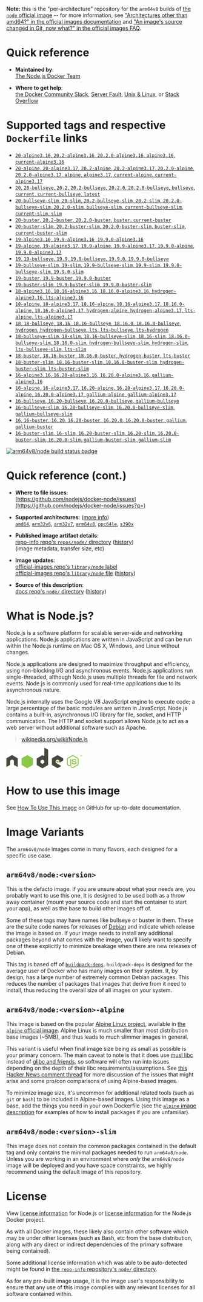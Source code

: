<!--

********************************************************************************

WARNING:

    DO NOT EDIT "node/README.md"

    IT IS AUTO-GENERATED

    (from the other files in "node/" combined with a set of templates)

********************************************************************************

-->

**Note:** this is the "per-architecture" repository for the `arm64v8` builds of [the `node` official image](https://hub.docker.com/_/node) -- for more information, see ["Architectures other than amd64?" in the official images documentation](https://github.com/docker-library/official-images#architectures-other-than-amd64) and ["An image's source changed in Git, now what?" in the official images FAQ](https://github.com/docker-library/faq#an-images-source-changed-in-git-now-what).

# Quick reference

-	**Maintained by**:  
	[The Node.js Docker Team](https://github.com/nodejs/docker-node)

-	**Where to get help**:  
	[the Docker Community Slack](https://dockr.ly/comm-slack), [Server Fault](https://serverfault.com/help/on-topic), [Unix & Linux](https://unix.stackexchange.com/help/on-topic), or [Stack Overflow](https://stackoverflow.com/help/on-topic)

# Supported tags and respective `Dockerfile` links

-	[`20-alpine3.16`, `20.2-alpine3.16`, `20.2.0-alpine3.16`, `alpine3.16`, `current-alpine3.16`](https://github.com/nodejs/docker-node/blob/510d29310b47fbe7c6cfe9c0d0bc4f9e1ff59713/20/alpine3.16/Dockerfile)
-	[`20-alpine`, `20-alpine3.17`, `20.2-alpine`, `20.2-alpine3.17`, `20.2.0-alpine`, `20.2.0-alpine3.17`, `alpine`, `alpine3.17`, `current-alpine`, `current-alpine3.17`](https://github.com/nodejs/docker-node/blob/510d29310b47fbe7c6cfe9c0d0bc4f9e1ff59713/20/alpine3.17/Dockerfile)
-	[`20`, `20-bullseye`, `20.2`, `20.2-bullseye`, `20.2.0`, `20.2.0-bullseye`, `bullseye`, `current`, `current-bullseye`, `latest`](https://github.com/nodejs/docker-node/blob/510d29310b47fbe7c6cfe9c0d0bc4f9e1ff59713/20/bullseye/Dockerfile)
-	[`20-bullseye-slim`, `20-slim`, `20.2-bullseye-slim`, `20.2-slim`, `20.2.0-bullseye-slim`, `20.2.0-slim`, `bullseye-slim`, `current-bullseye-slim`, `current-slim`, `slim`](https://github.com/nodejs/docker-node/blob/510d29310b47fbe7c6cfe9c0d0bc4f9e1ff59713/20/bullseye-slim/Dockerfile)
-	[`20-buster`, `20.2-buster`, `20.2.0-buster`, `buster`, `current-buster`](https://github.com/nodejs/docker-node/blob/510d29310b47fbe7c6cfe9c0d0bc4f9e1ff59713/20/buster/Dockerfile)
-	[`20-buster-slim`, `20.2-buster-slim`, `20.2.0-buster-slim`, `buster-slim`, `current-buster-slim`](https://github.com/nodejs/docker-node/blob/510d29310b47fbe7c6cfe9c0d0bc4f9e1ff59713/20/buster-slim/Dockerfile)
-	[`19-alpine3.16`, `19.9-alpine3.16`, `19.9.0-alpine3.16`](https://github.com/nodejs/docker-node/blob/7a8d51d0e6acd67d14059140231ea52c7be8f023/19/alpine3.16/Dockerfile)
-	[`19-alpine`, `19-alpine3.17`, `19.9-alpine`, `19.9-alpine3.17`, `19.9.0-alpine`, `19.9.0-alpine3.17`](https://github.com/nodejs/docker-node/blob/7a8d51d0e6acd67d14059140231ea52c7be8f023/19/alpine3.17/Dockerfile)
-	[`19`, `19-bullseye`, `19.9`, `19.9-bullseye`, `19.9.0`, `19.9.0-bullseye`](https://github.com/nodejs/docker-node/blob/7a8d51d0e6acd67d14059140231ea52c7be8f023/19/bullseye/Dockerfile)
-	[`19-bullseye-slim`, `19-slim`, `19.9-bullseye-slim`, `19.9-slim`, `19.9.0-bullseye-slim`, `19.9.0-slim`](https://github.com/nodejs/docker-node/blob/7a8d51d0e6acd67d14059140231ea52c7be8f023/19/bullseye-slim/Dockerfile)
-	[`19-buster`, `19.9-buster`, `19.9.0-buster`](https://github.com/nodejs/docker-node/blob/7a8d51d0e6acd67d14059140231ea52c7be8f023/19/buster/Dockerfile)
-	[`19-buster-slim`, `19.9-buster-slim`, `19.9.0-buster-slim`](https://github.com/nodejs/docker-node/blob/7a8d51d0e6acd67d14059140231ea52c7be8f023/19/buster-slim/Dockerfile)
-	[`18-alpine3.16`, `18.16-alpine3.16`, `18.16.0-alpine3.16`, `hydrogen-alpine3.16`, `lts-alpine3.16`](https://github.com/nodejs/docker-node/blob/4c95f887f7863eccc17d66729cd24ecc230209a2/18/alpine3.16/Dockerfile)
-	[`18-alpine`, `18-alpine3.17`, `18.16-alpine`, `18.16-alpine3.17`, `18.16.0-alpine`, `18.16.0-alpine3.17`, `hydrogen-alpine`, `hydrogen-alpine3.17`, `lts-alpine`, `lts-alpine3.17`](https://github.com/nodejs/docker-node/blob/4c95f887f7863eccc17d66729cd24ecc230209a2/18/alpine3.17/Dockerfile)
-	[`18`, `18-bullseye`, `18.16`, `18.16-bullseye`, `18.16.0`, `18.16.0-bullseye`, `hydrogen`, `hydrogen-bullseye`, `lts`, `lts-bullseye`, `lts-hydrogen`](https://github.com/nodejs/docker-node/blob/4c95f887f7863eccc17d66729cd24ecc230209a2/18/bullseye/Dockerfile)
-	[`18-bullseye-slim`, `18-slim`, `18.16-bullseye-slim`, `18.16-slim`, `18.16.0-bullseye-slim`, `18.16.0-slim`, `hydrogen-bullseye-slim`, `hydrogen-slim`, `lts-bullseye-slim`, `lts-slim`](https://github.com/nodejs/docker-node/blob/4c95f887f7863eccc17d66729cd24ecc230209a2/18/bullseye-slim/Dockerfile)
-	[`18-buster`, `18.16-buster`, `18.16.0-buster`, `hydrogen-buster`, `lts-buster`](https://github.com/nodejs/docker-node/blob/4c95f887f7863eccc17d66729cd24ecc230209a2/18/buster/Dockerfile)
-	[`18-buster-slim`, `18.16-buster-slim`, `18.16.0-buster-slim`, `hydrogen-buster-slim`, `lts-buster-slim`](https://github.com/nodejs/docker-node/blob/4c95f887f7863eccc17d66729cd24ecc230209a2/18/buster-slim/Dockerfile)
-	[`16-alpine3.16`, `16.20-alpine3.16`, `16.20.0-alpine3.16`, `gallium-alpine3.16`](https://github.com/nodejs/docker-node/blob/bd6c00f07c5a3b311ce0e346ab69df6b9ef8d08f/16/alpine3.16/Dockerfile)
-	[`16-alpine`, `16-alpine3.17`, `16.20-alpine`, `16.20-alpine3.17`, `16.20.0-alpine`, `16.20.0-alpine3.17`, `gallium-alpine`, `gallium-alpine3.17`](https://github.com/nodejs/docker-node/blob/bd6c00f07c5a3b311ce0e346ab69df6b9ef8d08f/16/alpine3.17/Dockerfile)
-	[`16-bullseye`, `16.20-bullseye`, `16.20.0-bullseye`, `gallium-bullseye`](https://github.com/nodejs/docker-node/blob/bd6c00f07c5a3b311ce0e346ab69df6b9ef8d08f/16/bullseye/Dockerfile)
-	[`16-bullseye-slim`, `16.20-bullseye-slim`, `16.20.0-bullseye-slim`, `gallium-bullseye-slim`](https://github.com/nodejs/docker-node/blob/bd6c00f07c5a3b311ce0e346ab69df6b9ef8d08f/16/bullseye-slim/Dockerfile)
-	[`16`, `16-buster`, `16.20`, `16.20-buster`, `16.20.0`, `16.20.0-buster`, `gallium`, `gallium-buster`](https://github.com/nodejs/docker-node/blob/bd6c00f07c5a3b311ce0e346ab69df6b9ef8d08f/16/buster/Dockerfile)
-	[`16-buster-slim`, `16-slim`, `16.20-buster-slim`, `16.20-slim`, `16.20.0-buster-slim`, `16.20.0-slim`, `gallium-buster-slim`, `gallium-slim`](https://github.com/nodejs/docker-node/blob/bd6c00f07c5a3b311ce0e346ab69df6b9ef8d08f/16/buster-slim/Dockerfile)

[![arm64v8/node build status badge](https://img.shields.io/jenkins/s/https/doi-janky.infosiftr.net/job/multiarch/job/arm64v8/job/node.svg?label=arm64v8/node%20%20build%20job)](https://doi-janky.infosiftr.net/job/multiarch/job/arm64v8/job/node/)

# Quick reference (cont.)

-	**Where to file issues**:  
	[https://github.com/nodejs/docker-node/issues](https://github.com/nodejs/docker-node/issues?q=)

-	**Supported architectures**: ([more info](https://github.com/docker-library/official-images#architectures-other-than-amd64))  
	[`amd64`](https://hub.docker.com/r/amd64/node/), [`arm32v6`](https://hub.docker.com/r/arm32v6/node/), [`arm32v7`](https://hub.docker.com/r/arm32v7/node/), [`arm64v8`](https://hub.docker.com/r/arm64v8/node/), [`ppc64le`](https://hub.docker.com/r/ppc64le/node/), [`s390x`](https://hub.docker.com/r/s390x/node/)

-	**Published image artifact details**:  
	[repo-info repo's `repos/node/` directory](https://github.com/docker-library/repo-info/blob/master/repos/node) ([history](https://github.com/docker-library/repo-info/commits/master/repos/node))  
	(image metadata, transfer size, etc)

-	**Image updates**:  
	[official-images repo's `library/node` label](https://github.com/docker-library/official-images/issues?q=label%3Alibrary%2Fnode)  
	[official-images repo's `library/node` file](https://github.com/docker-library/official-images/blob/master/library/node) ([history](https://github.com/docker-library/official-images/commits/master/library/node))

-	**Source of this description**:  
	[docs repo's `node/` directory](https://github.com/docker-library/docs/tree/master/node) ([history](https://github.com/docker-library/docs/commits/master/node))

# What is Node.js?

Node.js is a software platform for scalable server-side and networking applications. Node.js applications are written in JavaScript and can be run within the Node.js runtime on Mac OS X, Windows, and Linux without changes.

Node.js applications are designed to maximize throughput and efficiency, using non-blocking I/O and asynchronous events. Node.js applications run single-threaded, although Node.js uses multiple threads for file and network events. Node.js is commonly used for real-time applications due to its asynchronous nature.

Node.js internally uses the Google V8 JavaScript engine to execute code; a large percentage of the basic modules are written in JavaScript. Node.js contains a built-in, asynchronous I/O library for file, socket, and HTTP communication. The HTTP and socket support allows Node.js to act as a web server without additional software such as Apache.

> [wikipedia.org/wiki/Node.js](https://en.wikipedia.org/wiki/Node.js)

![logo](https://raw.githubusercontent.com/docker-library/docs/01c12653951b2fe592c1f93a13b4e289ada0e3a1/node/logo.png)

# How to use this image

See [How To Use This Image](https://github.com/nodejs/docker-node/blob/master/README.md#how-to-use-this-image) on GitHub for up-to-date documentation.

# Image Variants

The `arm64v8/node` images come in many flavors, each designed for a specific use case.

## `arm64v8/node:<version>`

This is the defacto image. If you are unsure about what your needs are, you probably want to use this one. It is designed to be used both as a throw away container (mount your source code and start the container to start your app), as well as the base to build other images off of.

Some of these tags may have names like bullseye or buster in them. These are the suite code names for releases of [Debian](https://wiki.debian.org/DebianReleases) and indicate which release the image is based on. If your image needs to install any additional packages beyond what comes with the image, you'll likely want to specify one of these explicitly to minimize breakage when there are new releases of Debian.

This tag is based off of [`buildpack-deps`](https://hub.docker.com/_/buildpack-deps/). `buildpack-deps` is designed for the average user of Docker who has many images on their system. It, by design, has a large number of extremely common Debian packages. This reduces the number of packages that images that derive from it need to install, thus reducing the overall size of all images on your system.

## `arm64v8/node:<version>-alpine`

This image is based on the popular [Alpine Linux project](https://alpinelinux.org), available in [the `alpine` official image](https://hub.docker.com/_/alpine). Alpine Linux is much smaller than most distribution base images (~5MB), and thus leads to much slimmer images in general.

This variant is useful when final image size being as small as possible is your primary concern. The main caveat to note is that it does use [musl libc](https://musl.libc.org) instead of [glibc and friends](https://www.etalabs.net/compare_libcs.html), so software will often run into issues depending on the depth of their libc requirements/assumptions. See [this Hacker News comment thread](https://news.ycombinator.com/item?id=10782897) for more discussion of the issues that might arise and some pro/con comparisons of using Alpine-based images.

To minimize image size, it's uncommon for additional related tools (such as `git` or `bash`) to be included in Alpine-based images. Using this image as a base, add the things you need in your own Dockerfile (see the [`alpine` image description](https://hub.docker.com/_/alpine/) for examples of how to install packages if you are unfamiliar).

## `arm64v8/node:<version>-slim`

This image does not contain the common packages contained in the default tag and only contains the minimal packages needed to run `arm64v8/node`. Unless you are working in an environment where *only* the `arm64v8/node` image will be deployed and you have space constraints, we highly recommend using the default image of this repository.

# License

View [license information](https://github.com/nodejs/node/blob/master/LICENSE) for Node.js or [license information](https://github.com/nodejs/docker-node/blob/master/LICENSE) for the Node.js Docker project.

As with all Docker images, these likely also contain other software which may be under other licenses (such as Bash, etc from the base distribution, along with any direct or indirect dependencies of the primary software being contained).

Some additional license information which was able to be auto-detected might be found in [the `repo-info` repository's `node/` directory](https://github.com/docker-library/repo-info/tree/master/repos/node).

As for any pre-built image usage, it is the image user's responsibility to ensure that any use of this image complies with any relevant licenses for all software contained within.
